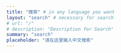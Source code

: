 ```yaml
---
title: "搜索" # in any language you want
layout: "search" # necessary for search
# url: "/"
# description: "Description for Search"
summary: "search"
placeholder: "请在这里输入中文搜索"
---
```

